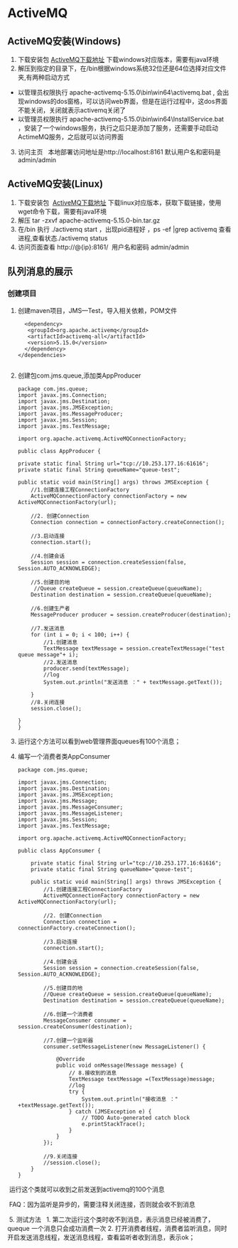 # ActiveMQ

## ActiveMQ安装(Windows)

1. 下载安装包 [ActiveMQ下载地址](http://activemq.apache.org/download.html) 下载windows对应版本，需要有java环境
2. 解压到指定的目录下，在/bin根据windows系统32位还是64位选择对应文件夹,有两种启动方式
* 以管理员权限执行 apache-activemq-5.15.0\bin\win64\activemq.bat , 会出现windows的dos窗格，可以访问web界面，但是在运行过程中，这dos界面不能关闭，关闭就表示activemq关闭了
* 以管理员权限执行 apache-activemq-5.15.0\bin\win64\InstallService.bat ，安装了一个windows服务，执行之后只是添加了服务，还需要手动启动     ActimeMQ服务，之后就可以访问界面
3. 访问主页
   本地部署访问地址是http://localhost:8161 默认用户名和密码是admin/admin

## ActiveMQ安装(Linux)

1. 下载安装包  [ActiveMQ下载地址](http://activemq.apache.org/download.html) 下载linux对应版本，获取下载链接，使用wget命令下载，需要有java环境
2. 解压 tar -zxvf apache-activemq-5.15.0-bin.tar.gz
3. 在/bin 执行 ./activemq start ，出现pid进程好 ，ps -ef |grep activemq 查看进程,查看状态./activemq status  
4. 访问页面查看 http://@{ip}:8161/  用户名和密码 admin/admin

## 队列消息的展示

### 创建项目
1. 创建maven项目，JMS—Test，导入相关依赖，POM文件

   ````<dependencies>
     <dependency>
      <groupId>org.apache.activemq</groupId>
      <artifactId>activemq-all</artifactId>
      <version>5.15.0</version>
     </dependency>
   </dependencies>
 
 2. 创建包com.jms.queue,添加类AppProducer

	````
	package com.jms.queue;
	import javax.jms.Connection;
	import javax.jms.Destination;
	import javax.jms.JMSException;
	import javax.jms.MessageProducer;
	import javax.jms.Session;
	import javax.jms.TextMessage;

	import org.apache.activemq.ActiveMQConnectionFactory;

	public class AppProducer {
	
	private static final String url="tcp://10.253.177.16:61616";
	private static final String queueName="queue-test";
	
	public static void main(String[] args) throws JMSException {
		//1.创建连接工程ConnectionFactory
		ActiveMQConnectionFactory connectionFactory = new ActiveMQConnectionFactory(url);
		
		//2. 创建Connection
		Connection connection = connectionFactory.createConnection();
		
		//3.启动连接
		connection.start();
		
		//4.创建会话
		Session session = connection.createSession(false, Session.AUTO_ACKNOWLEDGE);
		
		//5.创建目的地
		 //Queue createQueue = session.createQueue(queueName);
		Destination destination = session.createQueue(queueName);
		
		//6.创建生产者
		MessageProducer producer = session.createProducer(destination);
		
		//7.发送消息
		for (int i = 0; i < 100; i++) {
			//1.创建消息
			TextMessage textMessage = session.createTextMessage("test queue message"+ i);		
			//2.发送消息
			producer.send(textMessage);
			//log
			System.out.println("发送消息 ：" + textMessage.getText());
			
		}		
		//8.关闭连接
		session.close();
		
	}
	}
3. 运行这个方法可以看到web管理界面queues有100个消息；
4. 编写一个消费者类AppConsumer
	
	````
	package com.jms.queue;

	import javax.jms.Connection;
	import javax.jms.Destination;
	import javax.jms.JMSException;
	import javax.jms.Message;
	import javax.jms.MessageConsumer;
	import javax.jms.MessageListener;
	import javax.jms.Session;
	import javax.jms.TextMessage;

	import org.apache.activemq.ActiveMQConnectionFactory;

	public class AppConsumer {

		private static final String url="tcp://10.253.177.16:61616";
		private static final String queueName="queue-test";

		public static void main(String[] args) throws JMSException {
			//1.创建连接工程ConnectionFactory
			ActiveMQConnectionFactory connectionFactory = new ActiveMQConnectionFactory(url);

			//2. 创建Connection
			Connection connection = connectionFactory.createConnection();

			//3.启动连接
			connection.start();

			//4.创建会话
			Session session = connection.createSession(false, Session.AUTO_ACKNOWLEDGE);

			//5.创建目的地
			//Queue createQueue = session.createQueue(queueName);
			Destination destination = session.createQueue(queueName);

			//6.创建一个消费者
			MessageConsumer consumer = session.createConsumer(destination);

			//7.创建一个监听器
			consumer.setMessageListener(new MessageListener() {

				@Override
				public void onMessage(Message message) {
					// 8.接收到的消息	
					TextMessage textMessage =(TextMessage)message;
					//log
					try {
						System.out.println("接收消息 ：" +textMessage.getText());
					} catch (JMSException e) {
						// TODO Auto-generated catch block
						e.printStackTrace();
					}
				}
			});

			//9.关闭连接
			//session.close();
		}
	}
  运行这个类就可以收到之前发送到activemq的100个消息
  
  FAQ：因为监听是异步的，需要注释关闭连接，否则就会收不到消息
  
  5. 测试方法
  	1. 第二次运行这个类时收不到消息，表示消息已经被消费了，queque 一个消息只会成功消费一次
	2. 打开消费者线程，消费者监听消息，同时开启发送消息线程，发送消息线程，查看监听者收到消息，表示ok；


